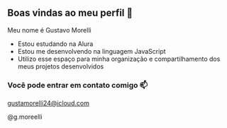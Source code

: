 ## Boas vindas ao meu perfil 💙

Meu nome é Gustavo Morelli

- Estou estudando na Alura
- Estou me desenvolvendo na linguagem JavaScript
- Utilizo esse espaço para minha organização e compartilhamento dos meus projetos desenvolvidos

### Você pode entrar em contato comigo 📫

gustamorelli24@icloud.com

@g.moreelli
